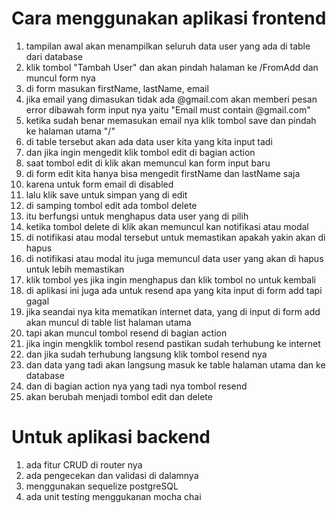 # Cara menggunakan aplikasi frontend #

1. tampilan awal akan menampilkan seluruh data user yang ada di table dari database
2. klik tombol "Tambah User" dan akan pindah halaman ke /FromAdd dan muncul form nya
3. di form masukan firstName, lastName, email
4. jika email yang dimasukan tidak ada @gmail.com akan memberi pesan error dibawah form input nya yaitu "Email must contain @gmail.com"
5. ketika sudah benar memasukan email nya klik tombol save dan pindah ke halaman utama "/"
6. di table tersebut akan ada data user kita yang kita input tadi
7. dan jika ingin mengedit klik tombol edit di bagian action
8. saat tombol edit di klik akan memuncul kan form input baru
9. di form edit kita hanya bisa mengedit firstName dan lastName saja
10. karena untuk form email di disabled
11. lalu klik save untuk simpan yang di edit
12. di samping tombol edit ada tombol delete
13. itu berfungsi untuk menghapus data user yang di pilih
14. ketika tombol delete di klik akan memuncul kan notifikasi atau modal
15. di notifikasi atau modal tersebut untuk memastikan apakah yakin akan di hapus
16. di notifikasi atau modal itu juga memuncul data user yang akan di hapus untuk lebih memastikan
17. klik tombol yes jika ingin menghapus dan klik tombol no untuk kembali
18. di aplikasi ini juga ada untuk resend apa yang kita input di form add tapi gagal
19. jika seandai nya kita mematikan internet data, yang di input di form add akan muncul di table list halaman utama
20. tapi akan muncul tombol resend di bagian action
21. jika ingin mengklik tombol resend pastikan sudah terhubung ke internet
22. dan jika sudah terhubung langsung klik tombol resend nya
23. dan data yang tadi akan langsung masuk ke table halaman utama dan ke database
24. dan di bagian action nya yang tadi nya tombol resend
25. akan berubah menjadi tombol edit dan delete

# Untuk aplikasi backend #

1. ada fitur CRUD di router nya
2. ada pengecekan dan validasi di dalamnya
3. menggunakan sequelize postgreSQL
4. ada unit testing menggukanan mocha chai
